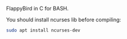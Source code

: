 FlappyBird in C for BASH.

You should install ncurses lib before compiling:
```bash
sudo apt install ncurses-dev
```
